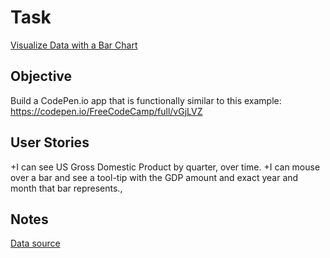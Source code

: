 # Task
[Visualize Data with a Bar Chart](https://www.freecodecamp.com/challenges/visualize-data-with-a-bar-chart)
## Objective
Build a CodePen.io app that is functionally similar to this example: https://codepen.io/FreeCodeCamp/full/vGjLVZ
## User Stories
+I can see US Gross Domestic Product by quarter, over time.
+I can mouse over a bar and see a tool-tip with the GDP amount and exact year and month that bar represents.,
## Notes
[Data source](https://raw.githubusercontent.com/FreeCodeCamp/ProjectReferenceData/master/GDP-data.json)
